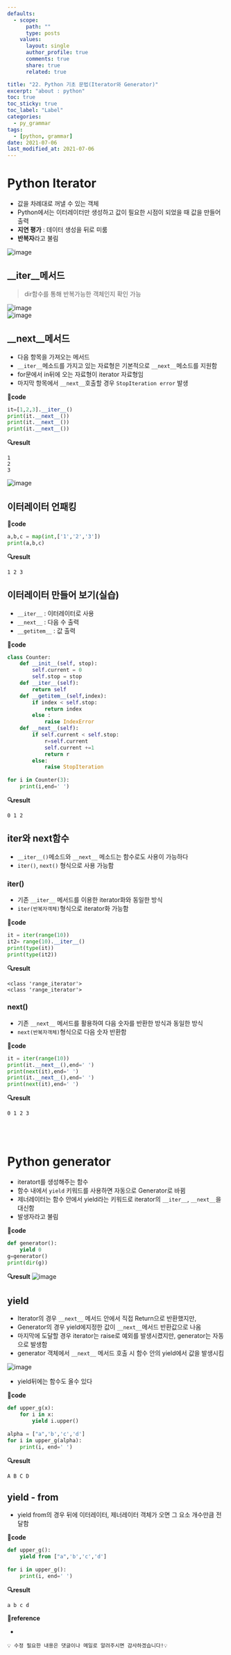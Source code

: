 ```yaml
---
defaults:
  - scope:
      path: ""
      type: posts
    values:
      layout: single
      author_profile: true
      comments: true
      share: true
      related: true

title: "22. Python 기초 문법(Iterator와 Generator)"
excerpt: "about : python"
toc: true
toc_sticky: true
toc_label: "Label"
categories:
  - py_grammar
tags:
  - [python, grammar]
date: 2021-07-06
last_modified_at: 2021-07-06
---
```


# Python Iterator

- 값을 차례대로 꺼낼 수 있는 객체
- Python에서는 이터레이터만 생성하고 값이 필요한 시점이 되었을 때 값을 만들어 출력
- __지연 평가__ : 데이터 생성을 뒤로 미룸
- **반복자**라고 불림

![image](https://user-images.githubusercontent.com/77658029/124529217-01d86280-de45-11eb-8e9e-707d0d38f790.png)

## __iter__메서드

> dir함수를 통해 반복가능한 객체인지 확인 가능

![image](https://user-images.githubusercontent.com/77658029/124529365-672c5380-de45-11eb-8240-fc356c33b791.png)
<br>
![image](https://user-images.githubusercontent.com/77658029/124529399-7e6b4100-de45-11eb-94c2-aea083cda91c.png)

## __next__메서드

- 다음 항목을 가져오는 메서드
- `__iter__`메소드를 가지고 있는 자료형은 기본적으로 `__next__`메소드를 지원함
- for문에서 in뒤에 오는 자료형이 iterator 자료형임
- 마지막 항목에서 `__next__`호출할 경우 `StopIteration error` 발생

**📰code**
```python
it=[1,2,3].__iter__()
print(it.__next__())
print(it.__next__())
print(it.__next__())
```

**🔍result**
```
1  
2  
3  
```

![image](https://user-images.githubusercontent.com/77658029/124530463-85934e80-de47-11eb-9aa2-08747adf379f.png)

## 이터레이터 언패킹

**📰code**
```python
a,b,c = map(int,['1','2','3'])
print(a,b,c)
```
**🔍result**
```
1 2 3
```
## 이터레이터 만들어 보기(실습)

- `__iter__` : 이터레이터로 사용
- `__next__` : 다음 수 출력
- `__getitem__` : 값 출력

**📰code**
```python
class Counter:
    def __init__(self, stop):
        self.current = 0
        self.stop = stop
    def __iter__(self):
        return self
    def __getitem__(self,index):
        if index < self.stop:
            return index
        else : 
            raise IndexError
    def __next__(self):
        if self.current < self.stop:
            r=self.current
            self.current +=1
            return r
        else:
            raise StopIteration
            
for i in Counter(3):
    print(i,end=' ')
```
**🔍result**
```
0 1 2 
```


## iter와 next함수

- `__iter__()`메소드와 `__next__` 메소드는 함수로도 사용이 가능하다 
- `iter()`, `next()` 형식으로 사용 가능함

### iter()

- 기존 `__iter__` 메서드를 이용한 iterator화와 동일한 방식
- `iter(반복자객체)`형식으로 iterator화 가능함

**📰code**
```python
it = iter(range(10))
it2= range(10).__iter__()
print(type(it))
print(type(it2))
```

**🔍result**
``` 
<class 'range_iterator'>  
<class 'range_iterator'>
```

### next()

- 기존 `__next__` 메서드를 활용하여 다음 숫자를 반환한 방식과 동일한 방식
- `next(반복자객체)`형식으로 다음 숫자 반환함

**📰code**
```python
it = iter(range(10))
print(it.__next__(),end=' ')
print(next(it),end=' ')
print(it.__next__(),end=' ')
print(next(it),end=' ')
```
**🔍result**
```
0 1 2 3
```
<br><br>

# Python generator

- iteratort를 생성해주는 함수
- 함수 내에서 `yield` 키워드를 사용하면 자동으로 Generator로 바뀜
- 제너레이터는 함수 안에서 yield라는 키워드로 iterator의 `__iter__`, `__next__`을 대신함
- 발생자라고 불림

**📰code**
```python
def generator():
    yield 0
g=generator()
print(dir(g))
```
**🔍result**
![image](https://user-images.githubusercontent.com/77658029/124537130-44ee0200-de54-11eb-8745-51fc8b079ef6.png)

## yield

- Iterator의 경우 `__next__` 메서드 안에서 직접 Return으로 반환했지만, 
- Generator의 경우 yield에지정한 값이 `__next__`메서드 반환값으로 나옴
- 마지막에 도달할 경우 iterator는 raise로 예외를 발생시켰지만, generator는 자동으로 발생함
- generator 객체에서 `__next__` 메서드 호출 시 함수 안의 yield에서 값을 발생시킴

![image](https://user-images.githubusercontent.com/77658029/124761611-ef594880-df6c-11eb-84f0-81843b8a76fd.png)

- yield뒤에는 함수도 올수 있다 

**📰code**
```python
def upper_g(x):
    for i in x:
        yield i.upper()
        
alpha = ["a",'b','c','d']
for i in upper_g(alpha):
    print(i, end=' ')
```
**🔍result**
```
A B C D 
```
## yield - from 

- yield from의 경우 뒤에 이터레이터, 제너레이터 객체가 오면 그 요소 개수만큼 전달함

**📰code**
```python
def upper_g():
    yield from ["a",'b','c','d']
        
for i in upper_g():
    print(i, end=' ')
```
**🔍result**
```
a b c d 
```

**📌reference**
- []()


```
💡 수정 필요한 내용은 댓글이나 메일로 알려주시면 감사하겠습니다!💡 
```